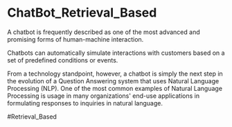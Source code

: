 # ChatBot_Retrieval_Based

A chatbot is frequently described as one of the most advanced and promising forms of human-machine interaction.

Chatbots can automatically simulate interactions with customers based on a set of predefined conditions or events.

From a technology standpoint, however, a chatbot is simply the
next step in the evolution of a Question Answering system that
uses Natural Language Processing (NLP). One of the most
common examples of Natural Language Processing is usage in
many organizations' end-use applications in formulating
responses to inquiries in natural language.

#Retrieval_Based
